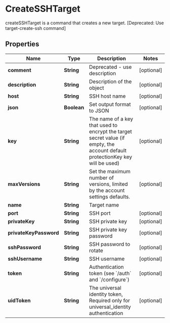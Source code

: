 

# CreateSSHTarget

createSSHTarget is a command that creates a new target. [Deprecated: Use target-create-ssh command]

## Properties

| Name | Type | Description | Notes |
|------------ | ------------- | ------------- | -------------|
|**comment** | **String** | Deprecated - use description |  [optional] |
|**description** | **String** | Description of the object |  [optional] |
|**host** | **String** | SSH host name |  [optional] |
|**json** | **Boolean** | Set output format to JSON |  [optional] |
|**key** | **String** | The name of a key that used to encrypt the target secret value (if empty, the account default protectionKey key will be used) |  [optional] |
|**maxVersions** | **String** | Set the maximum number of versions, limited by the account settings defaults. |  [optional] |
|**name** | **String** | Target name |  |
|**port** | **String** | SSH port |  [optional] |
|**privateKey** | **String** | SSH private key |  [optional] |
|**privateKeyPassword** | **String** | SSH private key password |  [optional] |
|**sshPassword** | **String** | SSH password to rotate |  [optional] |
|**sshUsername** | **String** | SSH username |  [optional] |
|**token** | **String** | Authentication token (see &#x60;/auth&#x60; and &#x60;/configure&#x60;) |  [optional] |
|**uidToken** | **String** | The universal identity token, Required only for universal_identity authentication |  [optional] |



